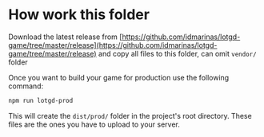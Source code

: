 # How work this folder
Download the latest release from [https://github.com/idmarinas/lotgd-game/tree/master/release](https://github.com/idmarinas/lotgd-game/tree/master/release) and copy all files to this folder, can omit `vendor/` folder

Once you want to build your game for production use the following command:
```bash
npm run lotgd-prod
```
This will create the `dist/prod/` folder in the project's root directory. These files are the ones you have to upload to your server.
